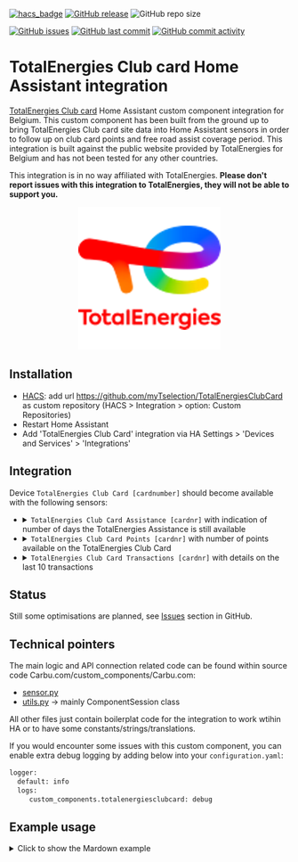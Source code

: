 [![hacs_badge](https://img.shields.io/badge/HACS-Custom-41BDF5.svg)](https://github.com/hacs/integration)
[![GitHub release](https://img.shields.io/github/release/myTselection/TotalEnergiesClubCard.svg)](https://github.com/myTselection/TotalEnergiesClubCard/releases)
![GitHub repo size](https://img.shields.io/github/repo-size/myTselection/TotalEnergiesClubCard.svg)

[![GitHub issues](https://img.shields.io/github/issues/myTselection/TotalEnergiesClubCard.svg)](https://github.com/myTselection/TotalEnergiesClubCard/issues)
[![GitHub last commit](https://img.shields.io/github/last-commit/myTselection/TotalEnergiesClubCard.svg)](https://github.com/myTselection/TotalEnergiesClubCard/commits/master)
[![GitHub commit activity](https://img.shields.io/github/commit-activity/m/myTselection/TotalEnergiesClubCard.svg)](https://github.com/myTselection/TotalEnergiesClubCard/graphs/commit-activity)

# TotalEnergies Club card Home Assistant integration
[TotalEnergies Club card](https://services.totalenergies.be/nl/promoties/de-club-haal-het-meest-uit-uw-bezoek-onze-tankstations) Home Assistant custom component integration for Belgium. This custom component has been built from the ground up to bring TotalEnergies Club card site data into Home Assistant sensors in order to follow up on club card points and free road assist coverage period. This integration is built against the public website provided by TotalEnergies for Belgium and has not been tested for any other countries.

This integration is in no way affiliated with TotalEnergies. **Please don't report issues with this integration to TotalEnergies, they will not be able to support you.**

<p align="center"><img src="https://raw.githubusercontent.com/myTselection/TotalEnergiesClubCard/master/icon.png"/></p>


## Installation
- [HACS](https://hacs.xyz/): add url https://github.com/myTselection/TotalEnergiesClubCard as custom repository (HACS > Integration > option: Custom Repositories)
- Restart Home Assistant
- Add 'TotalEnergies Club Card' integration via HA Settings > 'Devices and Services' > 'Integrations'



## Integration
Device `TotalEnergies Club Card [cardnumber]` should become available with the following sensors:
- <details><summary><code>TotalEnergies Club Card Assistance [cardnr]</code> with indication of number of days the TotalEnergies Assistance is still available</summary>

	| Attribute | Description |
	| --------- | ----------- |
	| State     | Number of days the assistance coverage is valid |
	| `Assistance coverage `   | Date till when the assistance coverage will remain available |
	| `remaining days`   | Same as state |
	| `Card nr`   | Card number |

	</details>
- <details><summary><code>TotalEnergies Club Card Points [cardnr]</code> with number of points available on the TotalEnergies Club Card</summary>

	| Attribute | Description |
	| --------- | ----------- |
	| State     | Nr of points on TotalEngergies Club Card |
	| `Happy fuel card` | Indication of number of cards of 25€ and 15€ can be ordered with number of available points |
	| `Card nr`   | Card number |
	
	</details>
  
- <details><summary><code>TotalEnergies Club Card Transactions [cardnr]</code> with details on the last 10 transactions</summary>

	| Attribute | Description |
	| --------- | ----------- |
	| State     | Date of last transaction executed with the Club card |
	| `Assistance coverage` | Date till when the assistance coverage will remain available |
  | `Last transaction date` | Same a state |
  | `Transactions` | JSON with details of last transactions: date, location, number of points credited or debited |
	| `Card nr`   | Card number |
	
	</details>

## Status
Still some optimisations are planned, see [Issues](https://github.com/myTselection/TotalEnergiesClubCard/issues) section in GitHub.

## Technical pointers
The main logic and API connection related code can be found within source code Carbu.com/custom_components/Carbu.com:
- [sensor.py](https://github.com/myTselection/TotalEnergiesClubCard/blob/master/custom_components/TotalEnergiesClubCard/sensor.py)
- [utils.py](https://github.com/myTselection/TotalEnergiesClubCard/blob/master/custom_components/TotalEnergiesClubCard/utils.py) -> mainly ComponentSession class

All other files just contain boilerplat code for the integration to work wtihin HA or to have some constants/strings/translations.

If you would encounter some issues with this custom component, you can enable extra debug logging by adding below into your `configuration.yaml`:
```
logger:
  default: info
  logs:
     custom_components.totalenergiesclubcard: debug
```

## Example usage

<details><summary>Click to show the Mardown example</summary>

```
type: markdown
  content: >-
    {{states('sensor.totalenergies_club_card_assistance_[cardnr]')}} days
    Total Assistance coverage, till
    {{state_attr('sensor.totalenergies_club_card_assistance_[cardnr]','assistance_coverage')
    | as_timestamp| timestamp_custom("%a %d-%m-%Y")}}

    Points {{states('sensor.totalenergies_club_card_points_[cardnr]')}},
    {{state_attr('sensor.totalenergies_club_card_points_[cardnr]','happy_fuel_card')}}
  
```
</details>
